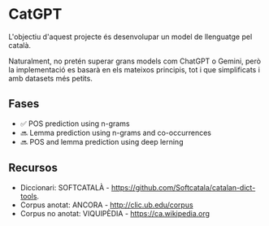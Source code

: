 # CatGPT
L'objectiu d'aquest projecte és desenvolupar un model de llenguatge pel català.

Naturalment, no pretén superar grans models com ChatGPT o Gemini, però la implementació es basarà en els mateixos principis, tot i que simplificats i amb datasets més petits.

## Fases
- ✅ POS prediction using n-grams
- 🔜 Lemma prediction using n-grams and co-occurrences
- 🔜 POS and lemma prediction using deep lerning

## Recursos
- Diccionari: SOFTCATALÀ - https://github.com/Softcatala/catalan-dict-tools.
- Corpus anotat: ANCORA - http://clic.ub.edu/corpus
- Corpus no anotat: VIQUIPÈDIA - https://ca.wikipedia.org

